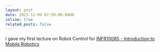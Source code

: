 ```yaml
---
layout: post
date: 2023-11-09 07:59:00-0400
inline: true
related_posts: false
---
```


I gave my first lecture on Robot Control for <a href="https://drive.google.com/file/d/1w9Y8zo2tOzudn_o2Y1Au2Ra2zKw81fBE/view" target="_blank">INFR10085 - Introduction to Mobile Robotics</a>